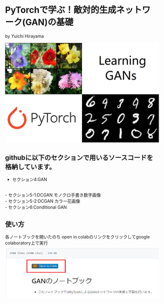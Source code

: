 # PyTorchで学ぶ！敵対的生成ネットワーク(GAN)の基礎

by Yuichi Hirayama

![Course Image 1](image/course_logo.png)


## githubに以下のセクションで用いるソースコードを格納しています。
- セクション4:GAN
<br>
- セクション5-1:DCGAN モノクロ手書き数字画像
<br>
- セクション5-2:DCGAN カラー花画像
<br>
- セクション6:Conditional GAN

## 使い方
各ノートブックを開いたのち
open in colabのリンクをクリックしてgoogle colaboratory上で実行
![Colab Image](image/open_in_colab.png)
